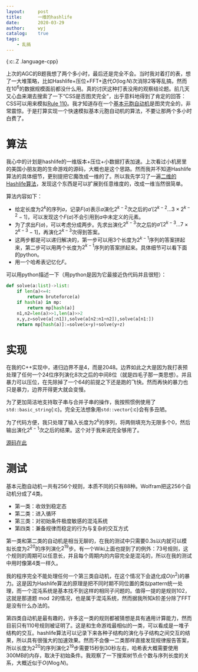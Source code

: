 ```yaml
---
layout:		post
title:		一维的hashlife
date:		2020-03-29
author:		wyj
catalog:	true
tags:
    - 乱搞
---
```


{:c:.Z .language-cpp}

上次的AGC的B题我想了两个多小时，最后还是完全不会。当时我对着打的表，想了一大堆策略，比如Hashlife+压位+FFT+迭代$O(\log{N})$次消除$2$等等乱搞，然而在$10^6$的数据规模面前都没什么用。真的讨厌这种打表没用的观察结论题。前几天又心血来潮去搜索了一下“CSS是否图灵完全”，出乎意料地得到了肯定的回答：CSS可以用来模拟[Rule 110](https://en.wikipedia.org/wiki/Rule_110)。我才知道存在一个[基本元胞自动机](https://en.wikipedia.org/wiki/Elementary_cellular_automaton)是图灵完全的，非常震惊。于是打算实现一个快速模拟基本元胞自动机的算法，不要让那两个多小时白费了。

# 算法

我心中的计划是hashlife的一维版本+压位+小数据打表加速。上次看过小机房里的美国小朋友跑的生命游戏的源码，大概也是这个思路。然而我并不知道Hashlife算法的具体细节，更别提把它魔改成一维的了。所以我先学习了一遍[二维的Hashlife算法](https://jennyhasahat.github.io/hashlife.html)，发现这个东西是可以扩展到任意维度的，改成一维当然很简单。

算法内容如下：
- 给定长度为$2^{k}$的序列$a$，记录$F(a)$表示$a$演化$2^{k-2}$次之后的$a'[2^{k-2}\dots 3\times 2^{k-2}-1]$，可以发现这个$F(a)$不会引用到$a$中未定义的元素。
- 为了求出$F(a)$，可以考虑分成两步。先求出演化$2^{k-3}$次之后的$a'[2^{k-3}\dots 7\times 2^{k-3}-1]$，再演化$2^{k-3}$次得到答案。
- 这两步都是可以递归解决的，第一步可以用3个长度为$2^{k-1}$序列的答案拼起来，第二步可以用两个长度为$2^{k-1}$序列的答案拼起来。具体细节可以看下面的python。
- 用一个哈希表记忆化$F$。

可以用python描述一下（用python是因为它最接近伪代码并且很短）：
```python
def solve(a:list)->list:
	if len(a)<=4:
		return bruteforce(a)
	if hash(a) in mp:
		return mp[hash(a)]
	n1,n2=len(a)>>1,len(a)>>2
	x,y,z=solve(a[:n1]),solve(a[n2:n1+n2]),solve(a[n1:])
	return mp[hash(a)]:=solve(x+y)+solve(y+z)
```

# 实现

在我的C++实现中，递归边界不是4，而是2048。边界如此之大是因为我打表预处理了任何一个24位序列演化8次之后的中间8位（就是四毛子那一类思想）。并且暴力可以压位，在先除掉了一个64的前提之下还是跑的飞快。然而再快的暴力也只是暴力，边界开得更大就会变慢。

为了更加简洁地支持取子串与合并子串的操作，我按照惯例使用了`std::basic_string`{:c}。完全无法想象用`std::vector`{:c}会有多丑陋。

为了代码方便，我只处理了输入长度为$2^k$的序列，将两侧填充为无限多个0，然后输出演化$2^{k-1}$次之后的结果。这个对于我来说完全够用了。

[源码在此](https://github.com/2o181o28/MyProg/blob/master/normal/fast_rule110/)

# 测试

基本元胞自动机一共有256个规则，本质不同的只有88种。Wolfram把这256个自动机分成了4类。

- 第一类：收敛到稳定态
- 第二类：进入循环
- 第三类：对初始条件极度敏感的混沌系统
- 第四类：兼备规律而稳定的行为与复杂的交互方式

第一类和第二类的自动机是相当无聊的，在我的测试中只需要0.3s以内就可以模拟长度为$2^{20}$的序列演化$2^{19}$步。有一个Wiki上面也提到了的例外：73号规则，这个规则的周期可以任意长，并且每个周期内的内容完全是混沌的，所以在我的测试中用时像第4类一样久。

我的程序完全不能处理任何一个第三类自动机，在这个情况下会退化成$O(n^2)$的暴力。这是因为Hashlife算法的原理是把不同时期不同位置的类似pattern统一处理，而一个混沌系统是基本找不到这样的相同子问题的。值得一提的是规则102，这就是那道题$\bmod 2$的情况，也是属于混沌系统，然而据我所知$k$阶差分除了FFT是没有什么办法的。

第四类自动机是最有趣的，许多这一类的规则都被猜想是具有通用计算能力，然而目前只有110号规则被证明了。这是和生命游戏最相似的一类，可以看成是一堆子结构的交互。hashlife算法可以记录下来各种子结构的演化与子结构之间交互的结果，所以具有很强大的加速效果。然而不会像一二类那样直接发现规律报告答案，所以长度为$2^{20}$的序列演化$2^{19}$步需要15秒到30秒左右，哈希表大概需要使用300MB的内存，取决于初始条件。我观察了一下搜索树节点个数与序列长度的关系，大概近似于$O(N\log N)$。
